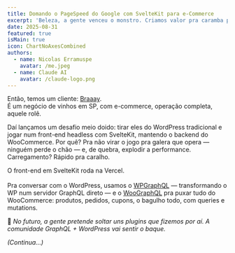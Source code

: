 ```yaml
---
title: Domando o PageSpeed do Google com SvelteKit para e-Commerce
excerpt: 'Beleza, a gente venceu o monstro. Criamos valor pra caramba pro nosso cliente. O e-commerce deles agora é um troço lindo, rápido pra caralho, passa nos testes do PageSpeed do Google com sobra — e deixa no chinelo qualquer concorrente de orçamento farto. Dá uma olhada nisso!'
date: 2025-08-31
featured: true
isMain: true
icon: ChartNoAxesCombined
authors:
  - name: Nicolas Erramuspe
    avatar: /me.jpeg
  - name: Claude AI
    avatar: /claude-logo.png
---
```


Então, temos um cliente: [Braaay](http://braaay.com).  
É um negócio de vinhos em SP, com e-commerce, operação completa, aquele rolê.

Daí lançamos um desafio meio doido: tirar eles do WordPress tradicional e jogar num front-end headless com SvelteKit, mantendo o backend do WooCommerce. Por quê? Pra não virar o jogo pra galera que opera — ninguém perde o chão — e, de quebra, explodir a performance. Carregamento? Rápido pra caralho.

O front-end em SvelteKit roda na Vercel.  
<br />
Pra conversar com o WordPress, usamos o [WPGraphQL](https://www.wpgraphql.com/) — transformando o WP num servidor GraphQL direto — e o [WooGraphQL](https://woographql.com/) pra puxar tudo do WooCommerce: produtos, pedidos, cupons, o bagulho todo, com queries e mutations.

👋 _No futuro, a gente pretende soltar uns plugins que fizemos por aí. A comunidade GraphQL + WordPress vai sentir o baque._

_(Continua...)_

